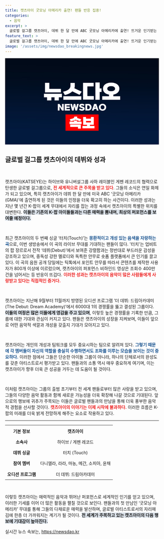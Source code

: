 ```yaml
---
title: 캣츠아이 굿모닝 아메리카 출연! 팬들 반응 집중!
categories:
  - 음악
excerpt: >
  글로벌 걸그룹 캣츠아이, 데뷔 한 달 만에 ABC 굿모닝 아메리카에 출연! 뜨거운 인기받는 두 번째 싱글 터치로 라이브 무대 연다. 이들의 독특한 매력을 직접 확인해보세요!
feature_text: >
  글로벌 걸그룹 캣츠아이, 데뷔 한 달 만에 ABC 굿모닝 아메리카에 출연! 뜨거운 인기받는 두 번째 싱글 터치로 라이브 무대 연다. 이들의 독특한 매력을 직접 확인해보세요!
image: '/assets/img/newsdao_breakingnews.jpg'
---
```


<p><img src="/assets/img/newsdao_breakingnews.jpg" alt="ontimetimes 속보" /></p>

<h2 data-ke-size="size26">글로벌 걸그룹 캣츠아이의 데뷔와 성과</h2>

<p data-ke-size="size16">&nbsp;</p>

<p>캣츠아이(KATSEYE)는 하이브와 유니버설그룹 사하 레이블인 게펜 레코드의 협력으로 탄생한 글로벌 걸그룹으로, <b><span style="color: #ee2323;">전 세계적으로 큰 주목을 받고 있다</span></b>. 그들의 소식은 연일 화제가 되고 있으며, 특히 캣츠아이가 데뷔 한 달 만에 미국 ABC ‘굿모닝 아메리카(GMA)’에 출연하게 된 것은 이들의 인정을 더욱 확고히 하는 사건이다. 이러한 성과는 지난 몇 년간 K-팝이 세계 무대에서 자리를 잡는 과정 속에서 캣츠아이의 특별한 위치를 대변한다. <b><span style="background-color: #21538527;">이들은 기존의 K-팝 아이돌들과는 다른 매력을 뽐내며, 최상의 퍼포먼스를 보여줄 예정이다.</span></b></p>

<p data-ke-size="size16">&nbsp;</p>

<p>최근 캣츠아이의 두 번째 싱글 ‘터치(Touch)’는 <b><span style="color: #1a5490;">몽환적이고 개성 있는 음색을 자랑하는 곡</span></b>으로, 이번 생방송에서 이 곡의 라이브 무대를 기대하는 팬들이 많다. '터치'는 업비트의 팝 장르로서 전작 ‘데뷔(Debut)’에서 보여준 강렬함과는 정반대로 부드러운 감성을 강조하고 있으며, 중독성 강한 멜로디와 독특한 안무로 숏폼 플랫폼에서 큰 인기를 끌고 있다. 이 곡의 음원 공개 당일에는 틱톡에서 포인트 안무를 따라서 콘텐츠를 제작한 사용자가 800개 이상에 이르렀으며, 캣츠아이의 퍼포먼스 비하인드 영상은 조회수 400만 건을 넘어서는 등 반응이 뜨겁다. <b><span style="color: #ee2323;">이러한 성과는 캣츠아이의 음악이 많은 사람들에게 사랑받고 있다는 직접적인 증거다.</span></b></p>

<p data-ke-size="size16">&nbsp;</p>

<p>캣츠아이는 지난해 9월부터 11월까지 방영된 오디션 프로그램 ‘더 데뷔: 드림아카데미(The Debut: Dream Academy)’에서 6000대 1의 경쟁률을 뚫고 결성된 그룹이다. <b><span style="background-color: #21538527;">이들의 여정은 많은 이들에게 영감을 주고 있으며</span></b>, 이렇듯 높은 경쟁률을 기록한 만큼, 그룹에 대한 기대와 관심이 커지고 있다. 팬들은 캣츠아이의 성장을 지켜보며, 이들이 앞으로 어떤 음악적 색깔과 개성을 갖출지 기대가 모아지고 있다.</p>

<p data-ke-size="size16">&nbsp;</p>

<p>캣츠아이는 개인의 개성과 팀워크를 모두 중요시하는 팀으로 알려져 있다. <b><span style="color: #1a5490;">그렇기 때문에 각 멤버들이 자신의 역할을 충실히 수행하면서도 조화를 이루는 모습을 보이는 것이 중요하다.</span></b> 이러한 점에서 그들은 단순한 아이돌 그룹이 아니라, 하나의 단체로서의 완성도를 갖춘 아티스트로서 평가받고 있다. 팬들과의 소통 역시 매우 중요하게 여기며, 이는 캣츠아이가 향후 더욱 큰 성공을 거두는 데 도움이 될 것이다.</p>

<p data-ke-size="size16">&nbsp;</p>

<p>이처럼 캣츠아이는 그룹의 출범 초기부터 전 세계 팬들로부터 많은 사랑을 받고 있으며, 그들의 다양한 음악 활동과 함께 새로운 가능성을 더욱 확장해 나갈 것으로 기대된다. 앞으로의 행보에 귀추가 주목되는 이들은 글로벌 팬들과의 만남을 통해 더욱 풍부한 음악적 경험을 선사할 것이다. <b><span style="color: #ee2323;">캣츠아이의 이야기는 이제 시작에 불과하다.</span></b> 이러한 흐름은 K-팝의 미래를 더욱 밝게 전망하게 해주는 요소로 작용하고 있다.</p>

<hr>

<table style="width: 100%; border-collapse: collapse;">
    <tr>
        <th style="text-align: center; height: 30px;"><b>기본 정보</b></th>
        <th style="text-align: center; height: 30px;"><b>캣츠아이</b></th>
    </tr>
    <tr>
        <td style="text-align: center; height: 30px;"><b>소속사</b></td>
        <td style="text-align: center; height: 30px;">하이브 / 게펜 레코드</td>
    </tr>
    <tr>
        <td style="text-align: center; height: 30px;"><b>데뷔 싱글</b></td>
        <td style="text-align: center; height: 30px;">터치 (Touch)</td>
    </tr>
    <tr>
        <td style="text-align: center; height: 30px;"><b>참여 멤버</b></td>
        <td style="text-align: center; height: 30px;">다니엘라, 라라, 마농, 메간, 소피아, 윤채</td>
    </tr>
    <tr>
        <td style="text-align: center; height: 30px;"><b>오디션 프로그램</b></td>
        <td style="text-align: center; height: 30px;">더 데뷔: 드림아카데미</td>
    </tr>
</table>

<p data-ke-size="size16">&nbsp;</p>

<p>이렇듯 캣츠아이는 매력적인 음악과 뛰어난 퍼포먼스로 세계적인 인기를 얻고 있으며, 이러한 기세를 이어 더 많은 활동을 펼칠 것으로 보인다. 팬들과의 첫 만남인 ‘굿모닝 아메리카’ 무대를 통해 그들의 다채로운 매력을 발산하며, 글로벌 아티스트로서의 자리매김에 한층 더 가까워지는 계기가 될 것이다. <b><span style="background-color: #21538527;">전 세계가 주목하고 있는 캣츠아이의 다음 행보에 기대감이 높아진다.</span></b></p>
실시간 뉴스 속보는, <a href="https://newsdao.kr" rel="dofollow">https://newsdao.kr</a>


